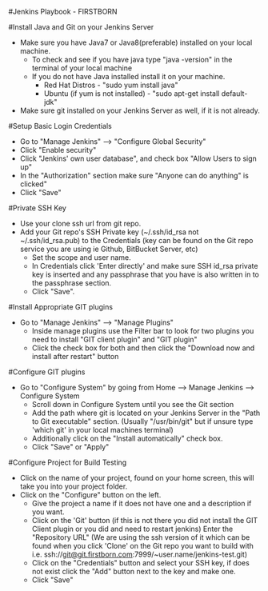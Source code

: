 #Jenkins Playbook - FIRSTBORN

#Install Java and Git on your Jenkins Server

* Make sure you have Java7 or Java8(preferable) installed on your local machine.
	- To check and see if you have java type "java -version" in the terminal of your local machine
	- If you do not have Java installed install it on your machine. 
		- Red Hat Distros - "sudo yum install java"
		- Ubuntu (if yum is not installed) - "sudo apt-get install default-jdk"
* Make sure git installed on your Jenkins Server as well, if it is not already.

#Setup Basic Login Credentials

* Go to "Manage Jenkins" --> "Configure Global Security"
* Click "Enable security"
* Click "Jenkins' own user database", and check box "Allow Users to sign up"
* In the "Authorization" section make sure "Anyone can do anything" is clicked"
* Click "Save"

#Private SSH Key
* Use your clone ssh url from git repo.
* Add your Git repo's SSH Private key (~/.ssh/id_rsa not ~/.ssh/id_rsa.pub) to the Credentials (key can be found on the Git repo service you are using ie Github, BitBucket Server, etc)
	- Set the scope and user name.
	- In Credentials click 'Enter directly' and make sure SSH id_rsa private key is inserted and any passphrase that you have is also written in to the passphrase section.
	- Click "Save".

#Install Appropriate GIT plugins

* Go to "Manage Jenkins" --> "Manage Plugins" 
	- Inside manage plugins use the Filter bar to look for two plugins you need to install "GIT client plugin" and "GIT plugin"
	- Click the check box for both and then click the "Download now and install after restart" button

#Configure GIT plugins

* Go to "Configure System" by going from Home --> Manage Jenkins --> Configure System
	- Scroll down in Configure System until you see the Git section
	- Add the path where git is located on your Jenkins Server in the "Path to Git executable" section. (Usually "/usr/bin/git" but if unsure type 'which git' in your local machines terminal)
	- Additionally click on the "Install automatically" check box.
	- Click "Save" or "Apply" 

#Configure Project for Build Testing

* Click on the name of your project, found on your home screen, this will take you into your project folder.
* Click on the "Configure" button on the left.
	- Give the project a name if it does not have one and a description if you want.
	- Click on the 'Git' button (if this is not there you did not install the GIT Client plugin or you did and need to restart jenkins) Enter the "Repository URL" (We are using the ssh version of it which can be found when you click 'Clone' on the Git repo you want to build with i.e. ssh://git@git.firstborn.com:7999/~user.name/jenkins-test.git)
	- Click on the "Credentials" button and select your SSH key, if does not exist click the "Add" button next to the key and make one.
	- Click "Save"
	